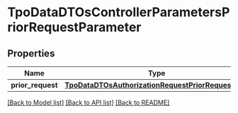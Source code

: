 # TpoDataDTOsControllerParametersPriorRequestParameter

## Properties
Name | Type | Description | Notes
------------ | ------------- | ------------- | -------------
**prior_request** | [**TpoDataDTOsAuthorizationRequestPriorRequestDTO**](TpoDataDTOsAuthorizationRequestPriorRequestDTO.md) |  | 

[[Back to Model list]](../README.md#documentation-for-models) [[Back to API list]](../README.md#documentation-for-api-endpoints) [[Back to README]](../README.md)

